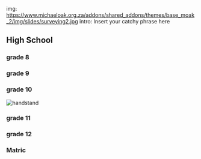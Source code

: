 img: https://www.michaeloak.org.za/addons/shared_addons/themes/base_moak_2/img/slides/surveying2.jpg
intro: Insert your catchy phrase here


## High School

### grade 8

### grade 9

### grade 10

![handstand](https://www.michaeloak.org.za/addons/shared_addons/themes/base_moak_2/img/slides/handstanding.jpg)

### grade 11

### grade 12

### Matric